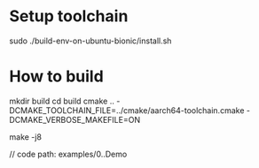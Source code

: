 # Setup toolchain
sudo ./build-env-on-ubuntu-bionic/install.sh


# How to build

mkdir build
cd build
cmake .. -DCMAKE_TOOLCHAIN_FILE=../cmake/aarch64-toolchain.cmake -DCMAKE_VERBOSE_MAKEFILE=ON

make -j8

// code path: examples/0..Demo
